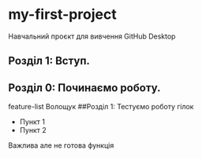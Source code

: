# my-first-project
Навчальний проєкт для вивчення GitHub Desktop
## Розділ 1: Вступ.
## Розділ 0: Починаємо роботу.
 feature-list
Волощук
##Розділ 1: Тестуємо роботу гілок
* Пункт 1
* Пункт 2

Важлива але не готова функція

